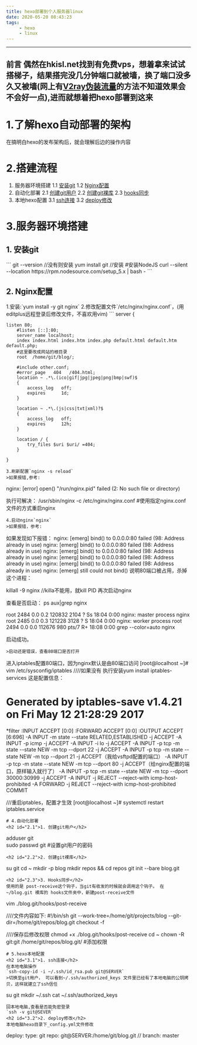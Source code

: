 ```yaml
---
title: hexo部署到个人服务器linux
date: 2020-05-20 08:43:23
tags:
     - hexo
     - linux
---
```

---
**前言**
偶然在hkisl.net找到有免费vps，想着拿来试试搭梯子，结果搭完没几分钟端口就被墙，换了端口没多久又被墙(网上有[V2ray伪装流量](tlanyan.me/v2ray-traffic-mask/)的方法不知道效果会不会好一点),进而就想着把hexo部署到这来
---
# 1.了解hexo自动部署的架构
 在搞明白hexo的发布架构后，就会理解后边的操作内容
![]()
# 2.搭建流程
1. 服务器环境搭建
	1.1 [安装git](#1.1)
	1.2 [Nginx配置](#1.2)
2. 自动化部署
	2.1 [创建git用户](#2.1)
	2.2 [创建git裸库](#2.2)
	2.3 [hooks同步](#2.3)
3. 本地hexo配置
	3.1 [ssh连接](#3.1)
	3.2 [deploy修改](#3.2)
# 3.服务器环境搭建
<h2 id="1.1">1. 安装git</h2>
```
git --version //没有则安装
yum install git //安装
#安装NodeJS
curl --silent --location https://rpm.nodesource.com/setup_5.x | bash -
```
<h2 id="1.2">2. Nginx配置</h2>
1.安装:`yum install -y git nginx`
2.修改配置文件`/etc/nginx/nginx.conf`，(用editplus远程登录后修改文件，不喜欢用vim)
```
server {

    listen 80;
        #listen [::]:80;
        server_name localhost;
        index index.html index.htm index.php default.html default.htm default.php;
        #这里要改成网站的根目录
        root  /home/git/blog/;

        #include other.conf;
        #error_page   404   /404.html;
        location ~ .*\.(ico|gif|jpg|jpeg|png|bmp|swf)$
        {
            access_log   off;
            expires      1d;
        }

        location ~ .*\.(js|css|txt|xml)?$
        {
            access_log   off;
            expires      12h;
        }

        location / {
            try_files $uri $uri/ =404;
        }

    }
```
3.刷新配置`nginx -s reload`
>如果报错,参考:
```
nginx: [error] open() "/run/nginx.pid" failed (2: No such file or directory)

执行可解决：
/usr/sbin/nginx -c /etc/nginx/nginx.conf   #使用指定nginx.conf文件的方式重启nginx
```
4.启动nginx`nginx`
>如果报错，参考:
```
如果发现如下报错：
nginx: [emerg] bind() to 0.0.0.0:80 failed (98: Address already in use)
nginx: [emerg] bind() to 0.0.0.0:80 failed (98: Address already in use)
nginx: [emerg] bind() to 0.0.0.0:80 failed (98: Address already in use)
nginx: [emerg] bind() to 0.0.0.0:80 failed (98: Address already in use)
nginx: [emerg] bind() to 0.0.0.0:80 failed (98: Address already in use)
nginx: [emerg] still could not bind()
说明80端口被占用，杀掉这个进程：

killall -9 nginx   //killa不能用，就kill PID
再次启动nginx

查看是否启动：
ps aux|grep nginx

root      2484  0.0  0.2 120832  2104 ?        Ss   18:04   0:00 nginx: master process nginx
root      2485  0.0  0.3 121228  3128 ?        S    18:04   0:00 nginx: worker process
root      2494  0.0  0.0 112676   980 pts/7    R+   18:08   0:00 grep --color=auto nginx

启动成功。
```
>启动还是错误，查看80端口是否打开
```
进入iptables配置80端口，因为nginx默认是由80端口访问
[root@localhost ~]# vim /etc/sysconfig/iptables
////如果没有 执行安装yum install iptables-services
这是配置信息：
# Generated by iptables-save v1.4.21 on Fri May 12 21:28:29 2017
*filter
:INPUT ACCEPT [0:0]
:FORWARD ACCEPT [0:0]
:OUTPUT ACCEPT [6:696]
-A INPUT -m state --state RELATED,ESTABLISHED -j ACCEPT
-A INPUT -p icmp -j ACCEPT
-A INPUT -i lo -j ACCEPT
-A INPUT -p tcp -m state --state NEW -m tcp --dport 22 -j ACCEPT
-A INPUT -p tcp -m state --state NEW -m tcp --dport 21 -j ACCEPT（我给vsftpd配置的端口）
-A INPUT -p tcp -m state --state NEW -m tcp --dport 80 -j ACCEPT（给nginx配置的端口，原样输入就行了）
-A INPUT -p tcp -m state --state NEW -m tcp --dport 30000:30999 -j ACCEPT
-A INPUT -j REJECT --reject-with icmp-host-prohibited
-A FORWARD -j REJECT --reject-with icmp-host-prohibited
COMMIT


///重启iptables，配置才生效
[root@localhost ~]# systemctl restart iptables.service

```
# 4.自动化部署
<h2 id="2.1">1. 创建git用户</h2>
```
adduser git      
sudo passwd git  #设置git用户的密码
```
<h2 id="2.2">2. 创建git裸库</h2>
```
su git
cd ~
mkdir -p blog
mkdir repos && cd repos
git init --bare blog.git
```
<h2 id="2.3">3. Hooks同步</h2>
使用的是 post-receive这个钩子，当git有收发的时候就会调用这个钩子。 在 ~/blog.git 裸库的 hooks文件夹中，新建post-receive文件
```
vim ./blog.git/hooks/post-receive

////文件内容如下:
#!/bin/sh
git --work-tree=/home/git/projects/blog --git-dir=/home/git/repos/blog.git checkout -f


////保存后修改权限
chmod +x ./blog.git/hooks/post-receive
cd ~
chown -R git:git /home/git/repos/blog.git/   #添加权限
```
# 5.hexo本地配置
<h2 id="3.1">1. ssh连接</h2>
在本地电脑操作
`ssh-copy-id -i ~/.ssh/id_rsa.pub git@SERVER`
>切换至git用户， 可以看到~/.ssh/authorized_keys 文件里已经有了本地电脑的公钥拷贝，这样就建立了ssh信任
```
su git
mkdir ~/.ssh
cat ~/.ssh/authorized_keys
```
回本地电脑,查看是否能免密登录
`ssh -v git@SEVER`
<h2 id="3.2">2. deploy修改</h2>
本地电脑hexo目录下_config.yml文件修改
```
deploy:
    type: git
    repo: git@SERVER:/home/git/blog.git    //<repository url>
    branch: master   
```
